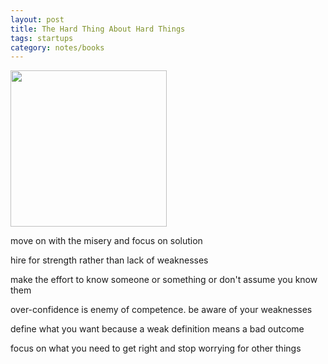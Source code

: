 ```yaml
---
layout: post
title: The Hard Thing About Hard Things
tags: startups
category: notes/books  
---
```


<img height="250"  src="https://i.gr-assets.com/images/S/compressed.photo.goodreads.com/books/1386609333l/18176747.jpg" /> 


move on with the misery and focus on solution 

hire for strength rather than lack of weaknesses 

make the effort to know someone or something or don't assume you know them 

over-confidence is enemy of competence. be aware of your weaknesses 

define what you want because a weak definition means a bad outcome 

focus on what you need to get right and stop worrying for other things

